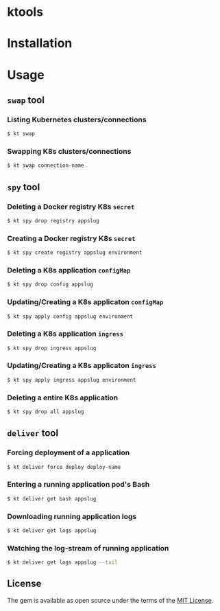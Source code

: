 # ktools

# Installation

# Usage

## `swap` tool

### Listing Kubernetes clusters/connections
```bash
$ kt swap
```

### Swapping K8s clusters/connections
```bash
$ kt swap connection-name
```

## `spy` tool

### Deleting a Docker registry K8s `secret`
```bash
$ kt spy drop registry appslug
```

### Creating a Docker registry K8s `secret`
```bash
$ kt spy create registry appslug environment
```

### Deleting a K8s application `configMap`
```bash
$ kt spy drop config appslug
```

### Updating/Creating a K8s applicaton `configMap`
```bash
$ kt spy apply config appslug environment
```

### Deleting a K8s application `ingress`
```bash
$ kt spy drop ingress appslug
```

### Updating/Creating a K8s applicaton `ingress`
```bash
$ kt spy apply ingress appslug environment
```

### Deleting a entire K8s application
```bash
$ kt spy drop all appslug
```

## `deliver` tool

### Forcing deployment of a application
```bash
$ kt deliver force deploy deploy-name
```

### Entering a running application pod's Bash
```bash
$ kt deliver get bash appslug
```

### Downloading running application logs
```bash
$ kt deliver get logs appslug
```

### Watching the log-stream of running application
```bash
$ kt deliver get logs appslug --tail
```


## License

The gem is available as open source under the terms of the [MIT License](https://opensource.org/licenses/MIT).
